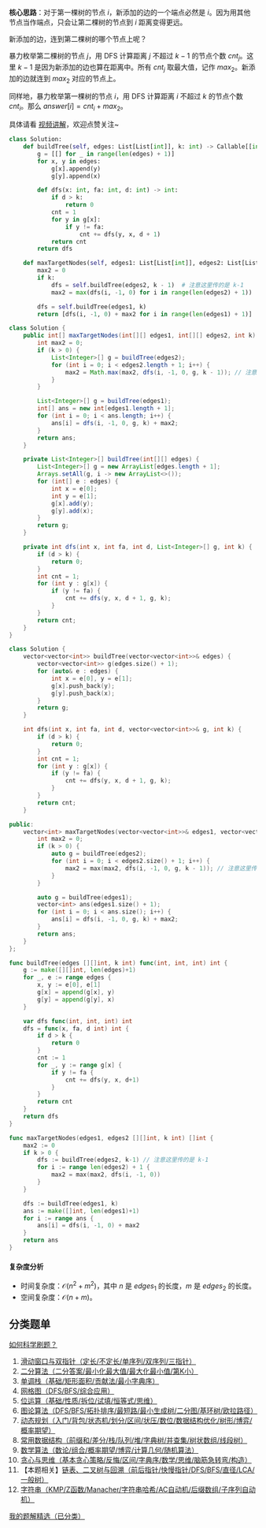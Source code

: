 **核心思路**：对于第一棵树的节点 $i$，新添加的边的一个端点必然是 $i$。因为用其他节点当作端点，只会让第二棵树的节点到 $i$ 距离变得更远。

新添加的边，连到第二棵树的哪个节点上呢？

暴力枚举第二棵树的节点 $j$，用 DFS 计算距离 $j$ 不超过 $k-1$ 的节点个数 $\textit{cnt}_j$。这里 $k-1$ 是因为新添加的边也算在距离中。所有 $\textit{cnt}_j$ 取最大值，记作 $\textit{max}_2$。新添加的边就连到 $\textit{max}_2$ 对应的节点上。

同样地，暴力枚举第一棵树的节点 $i$，用 DFS 计算距离 $i$ 不超过 $k$ 的节点个数 $\textit{cnt}_i$。那么 $\textit{answer}[i] = \textit{cnt}_i + \textit{max}_2$。

具体请看 [视频讲解](https://www.bilibili.com/video/BV1tAzoY1EUN/?t=16m03s)，欢迎点赞关注~

```py [sol-Python3]
class Solution:
    def buildTree(self, edges: List[List[int]], k: int) -> Callable[[int, int, int], int]:
        g = [[] for _ in range(len(edges) + 1)]
        for x, y in edges:
            g[x].append(y)
            g[y].append(x)

        def dfs(x: int, fa: int, d: int) -> int:
            if d > k:
                return 0
            cnt = 1
            for y in g[x]:
                if y != fa:
                    cnt += dfs(y, x, d + 1)
            return cnt
        return dfs

    def maxTargetNodes(self, edges1: List[List[int]], edges2: List[List[int]], k: int) -> List[int]:
        max2 = 0
        if k:
            dfs = self.buildTree(edges2, k - 1)  # 注意这里传的是 k-1
            max2 = max(dfs(i, -1, 0) for i in range(len(edges2) + 1))

        dfs = self.buildTree(edges1, k)
        return [dfs(i, -1, 0) + max2 for i in range(len(edges1) + 1)]
```

```java [sol-Java]
class Solution {
    public int[] maxTargetNodes(int[][] edges1, int[][] edges2, int k) {
        int max2 = 0;
        if (k > 0) {
            List<Integer>[] g = buildTree(edges2);
            for (int i = 0; i < edges2.length + 1; i++) {
                max2 = Math.max(max2, dfs(i, -1, 0, g, k - 1)); // 注意这里传的是 k-1
            }
        }

        List<Integer>[] g = buildTree(edges1);
        int[] ans = new int[edges1.length + 1];
        for (int i = 0; i < ans.length; i++) {
            ans[i] = dfs(i, -1, 0, g, k) + max2;
        }
        return ans;
    }

    private List<Integer>[] buildTree(int[][] edges) {
        List<Integer>[] g = new ArrayList[edges.length + 1];
        Arrays.setAll(g, i -> new ArrayList<>());
        for (int[] e : edges) {
            int x = e[0];
            int y = e[1];
            g[x].add(y);
            g[y].add(x);
        }
        return g;
    }

    private int dfs(int x, int fa, int d, List<Integer>[] g, int k) {
        if (d > k) {
            return 0;
        }
        int cnt = 1;
        for (int y : g[x]) {
            if (y != fa) {
                cnt += dfs(y, x, d + 1, g, k);
            }
        }
        return cnt;
    }
}
```

```cpp [sol-C++]
class Solution {
    vector<vector<int>> buildTree(vector<vector<int>>& edges) {
        vector<vector<int>> g(edges.size() + 1);
        for (auto& e : edges) {
            int x = e[0], y = e[1];
            g[x].push_back(y);
            g[y].push_back(x);
        }
        return g;
    }

    int dfs(int x, int fa, int d, vector<vector<int>>& g, int k) {
        if (d > k) {
            return 0;
        }
        int cnt = 1;
        for (int y : g[x]) {
            if (y != fa) {
                cnt += dfs(y, x, d + 1, g, k);
            }
        }
        return cnt;
    }

public:
    vector<int> maxTargetNodes(vector<vector<int>>& edges1, vector<vector<int>>& edges2, int k) {
        int max2 = 0;
        if (k > 0) {
            auto g = buildTree(edges2);
            for (int i = 0; i < edges2.size() + 1; i++) {
                max2 = max(max2, dfs(i, -1, 0, g, k - 1)); // 注意这里传的是 k-1
            }
        }

        auto g = buildTree(edges1);
        vector<int> ans(edges1.size() + 1);
        for (int i = 0; i < ans.size(); i++) {
            ans[i] = dfs(i, -1, 0, g, k) + max2;
        }
        return ans;
    }
};
```

```go [sol-Go]
func buildTree(edges [][]int, k int) func(int, int, int) int {
	g := make([][]int, len(edges)+1)
	for _, e := range edges {
		x, y := e[0], e[1]
		g[x] = append(g[x], y)
		g[y] = append(g[y], x)
	}

	var dfs func(int, int, int) int
	dfs = func(x, fa, d int) int {
		if d > k {
			return 0
		}
		cnt := 1
		for _, y := range g[x] {
			if y != fa {
				cnt += dfs(y, x, d+1)
			}
		}
		return cnt
	}
	return dfs
}

func maxTargetNodes(edges1, edges2 [][]int, k int) []int {
	max2 := 0
	if k > 0 {
		dfs := buildTree(edges2, k-1) // 注意这里传的是 k-1
		for i := range len(edges2) + 1 {
			max2 = max(max2, dfs(i, -1, 0))
		}
	}

	dfs := buildTree(edges1, k)
	ans := make([]int, len(edges1)+1)
	for i := range ans {
		ans[i] = dfs(i, -1, 0) + max2
	}
	return ans
}
```

#### 复杂度分析

- 时间复杂度：$\mathcal{O}(n^2+m^2)$，其中 $n$ 是 $\textit{edges}_1$ 的长度，$m$ 是 $\textit{edges}_2$ 的长度。
- 空间复杂度：$\mathcal{O}(n+m)$。

## 分类题单

[如何科学刷题？](https://leetcode.cn/circle/discuss/RvFUtj/)

1. [滑动窗口与双指针（定长/不定长/单序列/双序列/三指针）](https://leetcode.cn/circle/discuss/0viNMK/)
2. [二分算法（二分答案/最小化最大值/最大化最小值/第K小）](https://leetcode.cn/circle/discuss/SqopEo/)
3. [单调栈（基础/矩形面积/贡献法/最小字典序）](https://leetcode.cn/circle/discuss/9oZFK9/)
4. [网格图（DFS/BFS/综合应用）](https://leetcode.cn/circle/discuss/YiXPXW/)
5. [位运算（基础/性质/拆位/试填/恒等式/思维）](https://leetcode.cn/circle/discuss/dHn9Vk/)
6. [图论算法（DFS/BFS/拓扑排序/最短路/最小生成树/二分图/基环树/欧拉路径）](https://leetcode.cn/circle/discuss/01LUak/)
7. [动态规划（入门/背包/状态机/划分/区间/状压/数位/数据结构优化/树形/博弈/概率期望）](https://leetcode.cn/circle/discuss/tXLS3i/)
8. [常用数据结构（前缀和/差分/栈/队列/堆/字典树/并查集/树状数组/线段树）](https://leetcode.cn/circle/discuss/mOr1u6/)
9. [数学算法（数论/组合/概率期望/博弈/计算几何/随机算法）](https://leetcode.cn/circle/discuss/IYT3ss/)
10. [贪心与思维（基本贪心策略/反悔/区间/字典序/数学/思维/脑筋急转弯/构造）](https://leetcode.cn/circle/discuss/g6KTKL/)
11. 【本题相关】[链表、二叉树与回溯（前后指针/快慢指针/DFS/BFS/直径/LCA/一般树）](https://leetcode.cn/circle/discuss/K0n2gO/)
12. [字符串（KMP/Z函数/Manacher/字符串哈希/AC自动机/后缀数组/子序列自动机）](https://leetcode.cn/circle/discuss/SJFwQI/)

[我的题解精选（已分类）](https://github.com/EndlessCheng/codeforces-go/blob/master/leetcode/SOLUTIONS.md)
